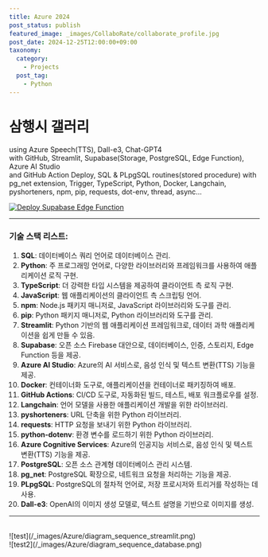 ```yaml
---
title: Azure 2024
post_status: publish
featured_image: _images/CollaboRate/collaborate_profile.jpg
post_date: 2024-12-25T12:00:00+09:00
taxonomy:
  category:
    - Projects
  post_tag:
    - Python
---
```


# 삼행시 갤러리 
using Azure Speech(TTS), Dall-e3, Chat-GPT4<br>
with GitHub, Streamlit, Supabase(Storage, PostgreSQL, Edge Function), Azure AI Studio<br>
and GitHub Action Deploy, SQL & PLpgSQL routines(stored procedure) with pg_net extension, Trigger, TypeScript, Python, Docker, Langchain, pyshorteners, npm, pip, requests, dot-env, thread, async...

[![Deploy Supabase Edge Function](https://github.com/ellen24k/AzureOpenAIChatBotWeb/actions/workflows/deploy_supabase_edge_function.yml/badge.svg)](https://github.com/ellen24k/AzureOpenAIChatBotWeb/actions/workflows/deploy_supabase_edge_function.yml)

---

### 기술 스택 리스트:

1. **SQL**: 데이터베이스 쿼리 언어로 데이터베이스 관리.
2. **Python**: 주 프로그래밍 언어로, 다양한 라이브러리와 프레임워크를 사용하여 애플리케이션 로직 구현.
3. **TypeScript**: 더 강력한 타입 시스템을 제공하여 클라이언트 측 로직 구현.
4. **JavaScript**: 웹 애플리케이션의 클라이언트 측 스크립팅 언어.
5. **npm**: Node.js 패키지 매니저로, JavaScript 라이브러리와 도구를 관리.
6. **pip**: Python 패키지 매니저로, Python 라이브러리와 도구를 관리.
7. **Streamlit**: Python 기반의 웹 애플리케이션 프레임워크로, 데이터 과학 애플리케이션을 쉽게 만들 수 있음.
8. **Supabase**: 오픈 소스 Firebase 대안으로, 데이터베이스, 인증, 스토리지, Edge Function 등을 제공.
9. **Azure AI Studio**: Azure의 AI 서비스로, 음성 인식 및 텍스트 변환(TTS) 기능을 제공.
10. **Docker**: 컨테이너화 도구로, 애플리케이션을 컨테이너로 패키징하여 배포.
11. **GitHub Actions**: CI/CD 도구로, 자동화된 빌드, 테스트, 배포 워크플로우를 설정.
12. **Langchain**: 언어 모델을 사용한 애플리케이션 개발을 위한 라이브러리.
13. **pyshorteners**: URL 단축을 위한 Python 라이브러리.
14. **requests**: HTTP 요청을 보내기 위한 Python 라이브러리.
15. **python-dotenv**: 환경 변수를 로드하기 위한 Python 라이브러리.
16. **Azure Cognitive Services**: Azure의 인공지능 서비스로, 음성 인식 및 텍스트 변환(TTS) 기능을 제공.
17. **PostgreSQL**: 오픈 소스 관계형 데이터베이스 관리 시스템.
18. **pg_net**: PostgreSQL 확장으로, 네트워크 요청을 처리하는 기능을 제공.
19. **PLpgSQL**: PostgreSQL의 절차적 언어로, 저장 프로시저와 트리거를 작성하는 데 사용.
20. **Dall-e3**: OpenAI의 이미지 생성 모델로, 텍스트 설명을 기반으로 이미지를 생성.

---

<br>
![test](/_images/Azure/diagram_sequence_streamlit.png)
<br>
![test2](/_images/Azure/diagram_sequence_database.png)